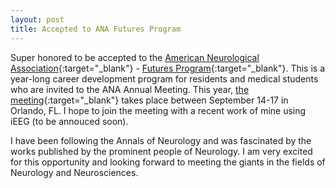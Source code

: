 ```yaml
---
layout: post
title: Accepted to ANA Futures Program
---
```

Super honored to be accepted to the [American Neurological Association](https://myana.org/){:target="_blank"} - [Futures Program](https://myana.org/careers/ana-futures-program){:target="_blank"}. This is a year-long career development program for residents and medical students who are invited to the ANA Annual Meeting. This year, [the meeting](https://2024.myana.org/){:target="_blank"} takes place between September 14-17 in Orlando, FL. I hope to join the meeting with a recent work of mine using iEEG (to be annouced soon).

I have been following the Annals of Neurology and was fascinated by the works published by the prominent people of Neurology. I am very excited for this opportunity and looking forward to meeting the giants in the fields of Neurology and Neurosciences.